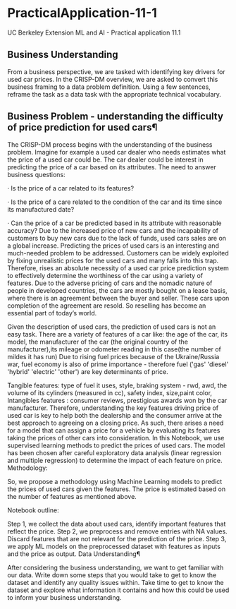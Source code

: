 # PracticalApplication-11-1
 UC Berkeley Extension ML and AI - Practical application 11.1
## Business Understanding

From a business perspective, we are tasked with identifying key drivers for used car prices. In the CRISP-DM overview, we are asked to convert this business framing to a data problem definition. Using a few sentences, reframe the task as a data task with the appropriate technical vocabulary.

## Business Problem - understanding the difficulty of price prediction for used cars¶

The CRISP-DM process begins with the understanding of the business problem. Imagine for example a used car dealer who needs estimates what the price of a used car could be. The car dealer could be interest in predicting the price of a car based on its attributes. The need to answer business questions:

· Is the price of a car related to its features?

· Is the price of a care related to the condition of the car and its time since its manufactured date?

· Can the price of a car be predicted based in its attribute with reasonable accuracy?
Due to the increased price of new cars and the incapability of customers to buy new cars due to the lack of funds, used cars sales are on a global increase. Predicting the prices of used cars is an interesting and much-needed problem to be addressed. Customers can be widely exploited by fixing unrealistic prices for the used cars and many falls into this trap. Therefore, rises an absolute necessity of a used car price prediction system to effectively determine the worthiness of the car using a variety of features. Due to the adverse pricing of cars and the nomadic nature of people in developed countries, the cars are mostly bought on a lease basis, where there is an agreement between the buyer and seller. These cars upon completion of the agreement are resold. So reselling has become an essential part of today’s world.

Given the description of used cars, the prediction of used cars is not an easy task. There are a variety of features of a car like: the age of the car, its model, the manufacturer of the car (the original country of the manufacturer),its mileage or odometer reading in this case(the number of mildes it has run) Due to rising fuel prices because of the Ukraine/Russia war, fuel economy is also of prime importance - therefore fuel ('gas' 'diesel' 'hybrid' 'electric' 'other') are key determinants of price.

Tangible features: type of fuel it uses, style, braking system - rwd, awd, the volume of its cylinders (measured in cc), safety index, size,paint color, Intangibles features : consumer reviews, prestigious awards won by the car manufacturer. Therefore, understanding the key features driving price of used car is key to help both the dealership and the consumer arrive at the best approach to agreeing on a closing price.
As such, there arises a need for a model that can assign a price for a vehicle by evaluating its features taking the prices of other cars into consideration. In this Notebook, we use supervised learning methods to predict the prices of used cars. The model has been chosen after careful exploratory data analysis (linear regression and multiple regression) to determine the impact of each feature on price.
Methodology:

So, we propose a methodology using Machine Learning models to predict the prices of used cars given the features. The price is estimated based on the number of features as mentioned above.

Notebook outline:

Step 1, we collect the data about used cars, identify important features that reflect the price.
Step 2, we preprocess and remove entries with NA values. Discard features that are not relevant for the prediction of the price.
Step 3, we apply ML models on the preprocessed dataset with features as inputs and the price as output.
Data Understanding¶

After considering the business understanding, we want to get familiar with our data. Write down some steps that you would take to get to know the dataset and identify any quality issues within. Take time to get to know the dataset and explore what information it contains and how this could be used to inform your business understanding.




